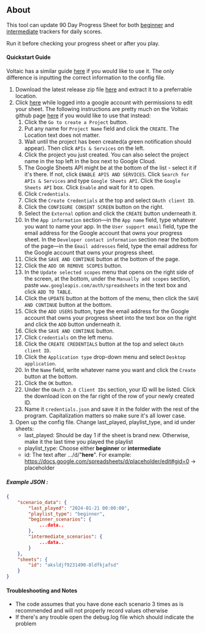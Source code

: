 ## About

This tool can update 90 Day Progress Sheet for both [beginner](https://docs.google.com/spreadsheets/d/1Kmn5rl-QDVaNNHu4-7FSTC9SMLxHIXLGyrv_dQfC0qc/edit?usp=sharing) and [intermediate](https://docs.google.com/spreadsheets/d/1QvmYpuhhQ2FOysKAy0WFltyQ7xdt12hxzOnQxK7oSlc/edit?usp=sharing) trackers for daily scores.

Run it before checking your progress sheet or after you play.

#### Quickstart Guide

Voltaic has a similar guide [here](https://www.youtube.com/watch?v=awBoG9Jy8CY#t=122) if you would like to use it. The only difference is inputting the correct information to the config file.

1. Download the latest release zip file [here](https://github.com/logankimm/Progress-Updater/releases) and extract it to a preferrable location.
2. Click [here](https://developers.google.com/workspace/guides/create-project) while logged into a google account with permissions to edit your sheet. The following instructions are pretty much on the Voltaic github page [here](https://github.com/VoltaicHQ/Progress-Sheet-Updater) if you would like to use that instead:  
    1. Click the `Go to create a Project` button.
    2. Put any name for `Project Name` field and click the `CREATE`. The Location text does not matter.
    3. Wait until the project has been created(a green notification should appear). Then click `APIs & Services` on the left.
    4. Click the project you just created. You can also select the project name in the top left in the box next to Google Cloud.
    5. The Google Sheets API might be at the bottom of the list - select it if it's there. If not, click  `ENABLE APIS AND SERVICES`. Click `Search for APIs & Services` and type `Google Sheets API`. Click the `Google Sheets API` box. Click `Enable` and wait for it to open.
    6. Click `Credentials`.
    7. Click the `Create Credentials` at the top and select `OAuth client ID`.
    8. Click the `CONFIGURE CONSENT SCREEN` button on the right.
    9. Select the `External` option and click the `CREATE` button underneath it.
    10. In the `App information` section—in the `App name` field, type whatever you want to name your app. In the `User support email` field, type the email address for the Google account that owns your progress sheet. In the `Developer contact information` section near the bottom of the page—in the `Email addresses` field, type the email address for the Google account that owns your progress sheet.
    11. Click the `SAVE AND CONTINUE` button at the bottom of the page.
    12. Click the `ADD OR REMOVE SCOPES` button.
    13. In the `Update selected scopes` menu that opens on the right side of the screen, at the bottom, under the `Manually add scopes` section, paste `www.googleapis.com/auth/spreadsheets` in the text box and click `ADD TO TABLE`.
    14. Click the `UPDATE` button at the bottom of the menu, then click the `SAVE AND CONTINUE` button at the bottom.
    15. Click the `ADD USERS` button, type the email address for the Google account that owns your progress sheet into the text box on the right and click the `ADD` button underneath it.
    16. Click the `SAVE AND CONTINUE` button.
    17. Click `Credentials` on the left menu.
    18. Click the `CREATE CREDENTIALS` button at the top and select `OAuth client ID`.
    19. Click the `Application type` drop-down menu and select `Desktop application`.
    20. In the `Name` field, write whatever name you want and click the `Create` button at the bottom.
    21. Click the `OK` button.
    22. Under the `OAuth 2.0 Client IDs` section, your ID will be listed. Click the download icon on the far right of the row of your newly created ID.
    23. Name it `credentials.json` and save it in the folder with the rest of the program. Capitalization matters so make sure it's all lower case.
3. Open up the config file. Change last_played, playlist_type, and id under sheets:
    - last_played: Should be day 1 if the sheet is brand new. Otherwise, make it the last time you played the playlist
    - playlist_type: Choose either **beginner** or **intermediate**
    - id: The text after .../d/"**here**". For example: https://docs.google.com/spreadsheets/d/placeholder/edit#gid=0 -> placeholder

##### Example JSON :
```json
{
    "scenario_data": {
        "last_played": "2024-01-21 00:00:00",
        "playlist_type": "beginner",
        "beginner_scenarios": {
            ...data..
        },
        "intermediate_scenarios": {
            ...data..
        }
    },
    "sheets": {
        "id": "aksldjf9231490-8ldfkjafsd"
    }
}
```
#### Troubleshooting and Notes
- The code assumes that you have done each scenario 3 times as is recommended and will not properly record values otherwise
- If there's any trouble open the debug.log file which should indicate the problem
